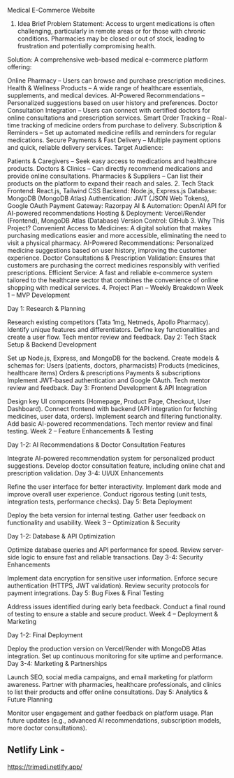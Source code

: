 Medical E-Commerce Website
1. Idea Brief
Problem Statement: Access to urgent medications is often challenging, particularly in remote areas or for those with chronic conditions. Pharmacies may be closed or out of stock, leading to frustration and potentially compromising health.

Solution: A comprehensive web-based medical e-commerce platform offering:

Online Pharmacy – Users can browse and purchase prescription medicines.
Health & Wellness Products – A wide range of healthcare essentials, supplements, and medical devices.
AI-Powered Recommendations – Personalized suggestions based on user history and preferences.
Doctor Consultation Integration – Users can connect with certified doctors for online consultations and prescription services.
Smart Order Tracking – Real-time tracking of medicine orders from purchase to delivery.
Subscription & Reminders – Set up automated medicine refills and reminders for regular medications.
Secure Payments & Fast Delivery – Multiple payment options and quick, reliable delivery services.
Target Audience:

Patients & Caregivers – Seek easy access to medications and healthcare products.
Doctors & Clinics – Can directly recommend medications and provide online consultations.
Pharmacies & Suppliers – Can list their products on the platform to expand their reach and sales.
2. Tech Stack
Frontend: React.js, Tailwind CSS
Backend: Node.js, Express.js
Database: MongoDB (MongoDB Atlas)
Authentication: JWT (JSON Web Tokens), Google OAuth
Payment Gateway: Razorpay
AI & Automation: OpenAI API for AI-powered recommendations
Hosting & Deployment: Vercel/Render (Frontend), MongoDB Atlas (Database)
Version Control: GitHub
3. Why This Project?
Convenient Access to Medicines: A digital solution that makes purchasing medications easier and more accessible, eliminating the need to visit a physical pharmacy.
AI-Powered Recommendations: Personalized medicine suggestions based on user history, improving the customer experience.
Doctor Consultations & Prescription Validation: Ensures that customers are purchasing the correct medicines responsibly with verified prescriptions.
Efficient Service: A fast and reliable e-commerce system tailored to the healthcare sector that combines the convenience of online shopping with medical services.
4. Project Plan – Weekly Breakdown
Week 1 – MVP Development

Day 1: Research & Planning

Research existing competitors (Tata 1mg, Netmeds, Apollo Pharmacy).
Identify unique features and differentiators.
Define key functionalities and create a user flow.
Tech mentor review and feedback.
Day 2: Tech Stack Setup & Backend Development

Set up Node.js, Express, and MongoDB for the backend.
Create models & schemas for:
Users (patients, doctors, pharmacists)
Products (medicines, healthcare items)
Orders & prescriptions
Payments & subscriptions
Implement JWT-based authentication and Google OAuth.
Tech mentor review and feedback.
Day 3: Frontend Development & API Integration

Design key UI components (Homepage, Product Page, Checkout, User Dashboard).
Connect frontend with backend (API integration for fetching medicines, user data, orders).
Implement search and filtering functionality.
Add basic AI-powered recommendations.
Tech mentor review and final testing.
Week 2 – Feature Enhancements & Testing

Day 1-2: AI Recommendations & Doctor Consultation Features

Integrate AI-powered recommendation system for personalized product suggestions.
Develop doctor consultation feature, including online chat and prescription validation.
Day 3-4: UI/UX Enhancements

Refine the user interface for better interactivity.
Implement dark mode and improve overall user experience.
Conduct rigorous testing (unit tests, integration tests, performance checks).
Day 5: Beta Deployment

Deploy the beta version for internal testing.
Gather user feedback on functionality and usability.
Week 3 – Optimization & Security

Day 1-2: Database & API Optimization

Optimize database queries and API performance for speed.
Review server-side logic to ensure fast and reliable transactions.
Day 3-4: Security Enhancements

Implement data encryption for sensitive user information.
Enforce secure authentication (HTTPS, JWT validation).
Review security protocols for payment integrations.
Day 5: Bug Fixes & Final Testing

Address issues identified during early beta feedback.
Conduct a final round of testing to ensure a stable and secure product.
Week 4 – Deployment & Marketing

Day 1-2: Final Deployment

Deploy the production version on Vercel/Render with MongoDB Atlas integration.
Set up continuous monitoring for site uptime and performance.
Day 3-4: Marketing & Partnerships

Launch SEO, social media campaigns, and email marketing for platform awareness.
Partner with pharmacies, healthcare professionals, and clinics to list their products and offer online consultations.
Day 5: Analytics & Future Planning

Monitor user engagement and gather feedback on platform usage.
Plan future updates (e.g., advanced AI recommendations, subscription models, more doctor consultations).

## Netlify Link -
https://trimedi.netlify.app/